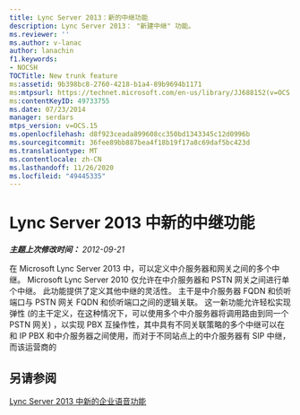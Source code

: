 ```yaml
---
title: Lync Server 2013：新的中继功能
description: Lync Server 2013： "新建中继" 功能。
ms.reviewer: ''
ms.author: v-lanac
author: lanachin
f1.keywords:
- NOCSH
TOCTitle: New trunk feature
ms:assetid: 9b398bc8-2760-4218-b1a4-89b9694b1171
ms:mtpsurl: https://technet.microsoft.com/en-us/library/JJ688152(v=OCS.15)
ms:contentKeyID: 49733755
ms.date: 07/23/2014
manager: serdars
mtps_version: v=OCS.15
ms.openlocfilehash: d8f923ceada899608cc350bd1343345c12d0996b
ms.sourcegitcommit: 36fee89bb887bea4f18b19f17a8c69daf5bc423d
ms.translationtype: MT
ms.contentlocale: zh-CN
ms.lasthandoff: 11/26/2020
ms.locfileid: "49445335"
---
```

# <a name="new-trunk-feature-in-lync-server-2013"></a>Lync Server 2013 中新的中继功能

<div data-xmlns="http://www.w3.org/1999/xhtml">

<div class="topic" data-xmlns="http://www.w3.org/1999/xhtml" data-msxsl="urn:schemas-microsoft-com:xslt" data-cs="https://msdn.microsoft.com/">

<div data-asp="https://msdn2.microsoft.com/asp">



</div>

<div id="mainSection">

<div id="mainBody">

<span> </span>

_**主题上次修改时间：** 2012-09-21_

在 Microsoft Lync Server 2013 中，可以定义中介服务器和网关之间的多个中继。 Microsoft Lync Server 2010 仅允许在中介服务器和 PSTN 网关之间进行单个中继。 此功能提供了定义其他中继的灵活性。 主干是中介服务器 FQDN 和侦听端口与 PSTN 网关 FQDN 和侦听端口之间的逻辑关联。 这一新功能允许轻松实现弹性 (的主干定义，在这种情况下，可以使用多个中介服务器将调用路由到同一个 PSTN 网关) ，以实现 PBX 互操作性，其中具有不同关联策略的多个中继可以在和 IP PBX 和中介服务器之间使用，而对于不同站点上的中介服务器有 SIP 中继，而该运营商的

<div>

## <a name="see-also"></a>另请参阅


[Lync Server 2013 中新的企业语音功能](lync-server-2013-new-enterprise-voice-features.md)  
  

</div>

</div>

<span> </span>

</div>

</div>

</div>

